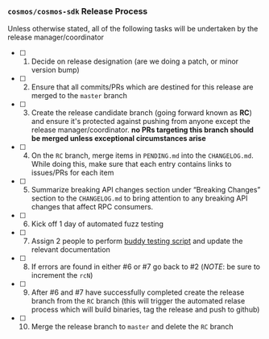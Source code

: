 ### `cosmos/cosmos-sdk` Release Process

Unless otherwise stated, all of the following tasks will be undertaken by the release manager/coordinator

- [ ] 1. Decide on release designation (are we doing a patch, or minor version bump)
- [ ] 2. Ensure that all commits/PRs which are destined for this release are merged to the `master` branch
- [ ] 3. Create the release candidate branch (going forward known as **RC**) and ensure it's protected against pushing from anyone except the release manager/coordinator. **no PRs targeting this branch should be merged unless exceptional circumstances arise**
- [ ] 4. On the `RC` branch, merge items in `PENDING.md` into the `CHANGELOG.md`. While doing this, make sure that each entry contains links to issues/PRs for each item
- [ ] 5. Summarize breaking API changes section under “Breaking Changes” section to the `CHANGELOG.md` to bring attention to any breaking API changes that affect RPC consumers.
- [ ] 6. Kick off 1 day of automated fuzz testing
- [ ] 7. Assign 2 people to perform [buddy testing script](/docs/RELEASE_TEST_SCRIPT.md) and update the relevant documentation
- [ ] 8. If errors are found in either #6 or #7 go back to #2 (*NOTE*: be sure to increment the `rcN`)
- [ ] 9. After #6 and #7 have successfully completed create the release branch from the `RC` branch (this will trigger the automated relase process which will build binaries, tag the release and push to github)
- [ ] 10. Merge the release branch to `master` and delete the `RC` branch
